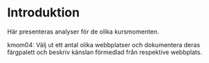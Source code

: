 Introduktion
===============================

Här presenteras analyser för de olika kursmomenten.

kmom04: Välj ut ett antal olika webbplatser och dokumentera deras färgpalett
och beskriv känslan förmedlad från respektive webbplats.
